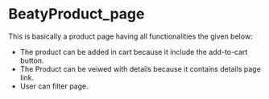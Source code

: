 # BeatyProduct_page


This is basically a product page having all functionalities the given below:
* The product can be added in cart because it include the add-to-cart button.
* The Product can be veiwed with details because it contains details page link.
* User can filter page.

